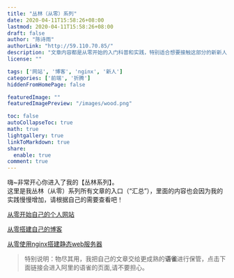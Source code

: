 ```yaml
---
title: "丛林（从零）系列"
date: 2020-04-11T15:58:26+08:00
lastmod: 2020-04-11T15:58:26+08:00
draft: false
author: "陈诗雨"
authorLink: "http://59.110.70.85/"
description: "文章内容都是从零开始的入门科普和实践，特别适合想要接触这部分的新新人类。"
license: ""

tags: ['网站', '博客', 'nginx', '新人']
categories: ['前端', '折腾']
hiddenFromHomePage: false

featuredImage: ""
featuredImagePreview: "/images/wood.png"

toc: false
autoCollapseToc: true
math: true
lightgallery: true
linkToMarkdown: true
share:
  enable: true
comment: true
---
```


嗨~非常开心你进入了我的【丛林系列】。<br/>
这里是我丛林（从零）系列所有文章的入口（“汇总”），里面的内容也会因为我的实践慢慢增加，请根据自己的需要查看吧！

 [从零开始自己的个人网站](https://www.yuque.com/u548790/conglin/mon50s)

 [从零搭建自己的博客](https://www.yuque.com/u548790/conglin/mgquhw)
  
 [从零使用nginx搭建静态web服务器](https://www.yuque.com/u548790/conglin/ebcd59)

> 特别说明：物尽其用，我把自己的文章交给更成熟的**语雀**进行保管，点击下面链接会进入阿里的语雀的页面,请不要担心。
